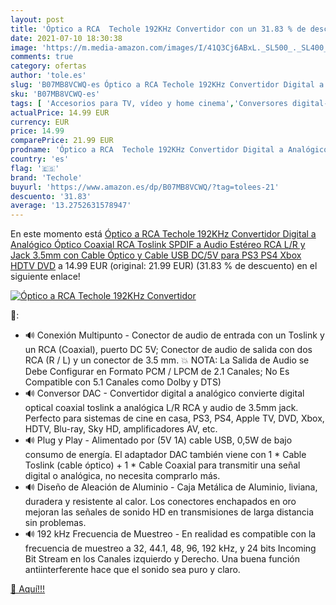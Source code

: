 ```yaml
---
layout: post
title: 'Óptico a RCA  Techole 192KHz Convertidor con un 31.83 % de descuento'
date: 2021-07-10 18:30:38
image: 'https://m.media-amazon.com/images/I/41Q3Cj6ABxL._SL500_._SL400_.jpg'
comments: true
category: ofertas
author: 'tole.es'
slug: 'B07MB8VCWQ-es Óptico a RCA Techole 192KHz Convertidor Digital a...'
sku: 'B07MB8VCWQ-es'
tags: [ 'Accesorios para TV, vídeo y home cinema','Conversores digital-analógicos','Electrónica','TV, vídeo y home cinema','ps4','techole','xbox', ]
actualPrice: 14.99 EUR
currency: EUR
price: 14.99
comparePrice: 21.99 EUR
prodname: 'Óptico a RCA  Techole 192KHz Convertidor Digital a Analógico  Óptico Coaxial  RCA  Toslink SPDIF a Audio Estéreo RCA L/R y Jack 3.5mm con Cable Óptico y Cable USB DC/5V para PS3  PS4  Xbox  HDTV  DVD'
country: 'es'
flag: '🇪🇸'
brand: 'Techole'
buyurl: 'https://www.amazon.es/dp/B07MB8VCWQ/?tag=tolees-21'
descuento: '31.83'
average: '13.2752631578947'
---
```


En este momento está [Óptico a RCA  Techole 192KHz Convertidor Digital a Analógico  Óptico Coaxial  RCA  Toslink SPDIF a Audio Estéreo RCA L/R y Jack 3.5mm con Cable Óptico y Cable USB DC/5V para PS3  PS4  Xbox  HDTV  DVD](https://www.amazon.es/dp/B07MB8VCWQ/?tag=tolees-21) a 14.99 EUR (original: 21.99 EUR) (31.83 %  de descuento) en el siguiente enlace!

[![Óptico a RCA  Techole 192KHz Convertidor](https://m.media-amazon.com/images/I/41Q3Cj6ABxL._SL500_._SL400_.jpg)](https://www.amazon.es/dp/B07MB8VCWQ/?tag=tolees-21)

🔎:

- 🔊 Conexión Multipunto - Conector de audio de entrada con un Toslink y un RCA (Coaxial), puerto DC 5V; Conector de audio de salida con dos RCA (R / L) y un conector de 3.5 mm. 💥 NOTA: La Salida de Audio se Debe Configurar en Formato PCM / LPCM de 2.1 Canales; No Es Compatible con 5.1 Canales como Dolby y DTS)
- 🔊 Conversor DAC - Convertidor digital a analógico convierte digital optical coaxial toslink a analógica L/R RCA y audio de 3.5mm jack. Perfecto para sistemas de cine en casa, PS3, PS4, Apple TV, DVD, Xbox, HDTV, Blu-ray, Sky HD, amplificadores AV, etc.
- 🔊 Plug y Play - Alimentado por (5V 1A) cable USB, 0,5W de bajo consumo de energía. El adaptador DAC también viene con 1 * Cable Toslink (cable óptico) + 1 * Cable Coaxial para transmitir una señal digital o analógica, no necesita comprarlo más.
- 🔊 Diseño de Aleación de Aluminio - Caja Metálica de Aluminio, liviana, duradera y resistente al calor. Los conectores enchapados en oro mejoran las señales de sonido HD en transmisiones de larga distancia sin problemas.
- 🔊 192 kHz Frecuencia de Muestreo - En realidad es compatible con la frecuencia de muestreo a 32, 44.1, 48, 96, 192 kHz, y 24 bits Incoming Bit Stream en los Canales izquierdo y Derecho. Una buena función antiinterferente hace que el sonido sea puro y claro.

[🛒 Aquí!!!](https://www.amazon.es/dp/B07MB8VCWQ/?tag=tolees-21)
